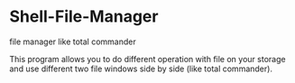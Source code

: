 # Shell-File-Manager
file manager like total commander

This program allows you to do different operation with 
file on your storage and use different two file windows side by side (like total commander).
